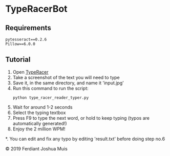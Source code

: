 # TypeRacerBot

## Requirements

```
pytesseract==0.2.6
Pillow==6.0.0
```

## Tutorial
1. Open [TypeRacer](https://play.typeracer.com/)
2. Take a screenshot of the text you will need to type
3. Save it, in the same directory, and name it 'input.jpg'
4. Run this command to run the script:
    ```shell script
    python type_racer_reader_typer.py
    ```
5. Wait for around 1-2 seconds
6. Select the typing textbox
7. Press F9 to type the next word, or hold to keep typing (typos are automatically generated!)
8. Enjoy the 2 million WPM!

*. You can edit and fix any typo by editing 'result.txt' before doing step no.6

© 2019 Ferdiant Joshua Muis